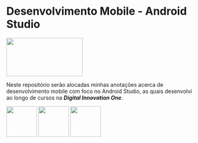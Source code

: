 <!DOCTYPE html>
<html>
<body>

<h1>Desenvolvimento Mobile - Android Studio</h1>
<img align="center" height="100" width="200" src="https://github.com/mlaurabs/Desenvolvimento_Mobile_AndroidStudio/blob/1110b4a2a70f3ee44a342e7a56ce43f30699aba7/dioLogo.jfif">

<p>
Neste repositório serão alocadas minhas anotações acerca de desenvolvimento mobile com foco no Android Studio, as quais desenvolvi ao longo de cursos na <b><i>Digital Innovation One</b></i>.</p>
<div>
<img align="center" height="80" width="80" src="https://hermes.digitalinnovation.one/courses/badge/1f0ce2a0-2254-493b-8795-98ad9ef15251.png" >
<img align="center" height="80" width="80" src="https://hermes.digitalinnovation.one/courses/badge/b6b7061d-5c28-4b13-ac13-af766e5dcdf1.png" >
<img align="center" height="80" width="80" src="https://hermes.digitalinnovation.one/courses/badge/6bf6c876-e04d-4e93-8e3c-f8709d2452cd.png" >
</div>
</body>
</html>

